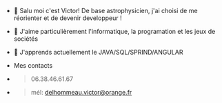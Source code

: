 - 👋 Salu moi c'est Victor! De base astrophysicien, j'ai choisi de me réorienter et de devenir developpeur ! 
- 👀 J'aime particulièrement l'informatique, la programation et les jeux de sociétés
- 🌱 J'apprends actuellement le JAVA/SQL/SPRIND/ANGULAR

- Mes contacts
- > 06.38.46.61.67
- > mél: delhommeau.victor@orange.fr
